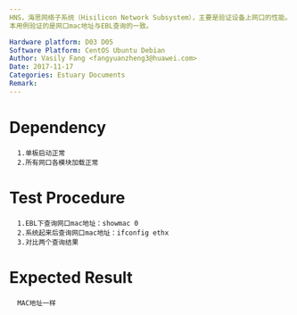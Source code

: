 ```yaml
---
HNS，海思网络子系统（Hisilicon Network Subsystem），主要是验证设备上网口的性能。
本用例验证的是网口mac地址与EBL查询的一致。

Hardware platform: D03 D05  
Software Platform: CentOS Ubuntu Debian 
Author: Vasily Fang <fangyuanzheng3@huawei.com>  
Date: 2017-11-17
Categories: Estuary Documents  
Remark:
---
```


# Dependency
```
  1.单板启动正常
  2.所有网口各模块加载正常
```

# Test Procedure
```
  1.EBL下查询网口mac地址：showmac 0
  2.系统起来后查询网口mac地址：ifconfig ethx
  3.对比两个查询结果
```

# Expected Result
```
  MAC地址一样
```
